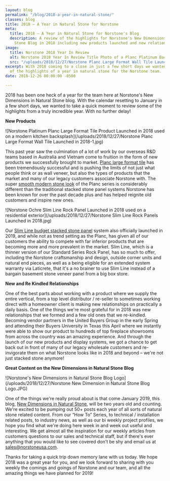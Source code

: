 ```yaml
---
layout: blog
permalink: "/blog/2018-a-year-in-natural-stone/"
classes: blog
title: 2018 – A Year in Natural Stone for Norstone
meta:
  title: 2018 – A Year in Natural Stone for Norstone's Blog
  description: A review of the highlights for Norstone's New Dimensions in Natural
    Stone Blog in 2018 including new products launched and new relationships made.
image:
  title: Norstone 2018 Year In Review
  alt: Norstone 2018 Year In Review Title Photo of a Planc Platinum Backsplash Project
  src: "/uploads/2018/12/27/Norstone Planc Large Format Wall Tile Launched in 2018.jpg"
excerpt: With 2018 coming to a close in just a few short days we wanted to recap some
  of the highlights of a year in natural stone for the Norstone team.
date: 2018-12-26 00:00:00 -0500

---
```

2018 has been one heck of a year for the team here at Norstone's New Dimensions in Natural Stone blog.  With the calendar resetting to January in a few short days, we wanted to take a quick moment to review some of the highlights from a truly incredible year.  With no further delay! 

**New Products**

![Norstone Platinum Planc Large Format Tile Product Launched in 2018 used on a modern kitchen backsplash](/uploads/2018/12/27/Norstone Planc Large Format Wall Tile Launched in 2018-1.jpg)

This past year saw the culmination of a lot of work by our overseas R&D teams based in Australia and Vietnam come to fruition in the form of new products we successfully brought to market.  [Planc large format tile](https://www.norstoneusa.com/products/large-format-stone-veneer/) has been tremendously successful and is pushing the limits of not just what people think or as wall veneer, but also the types of products that the market and many of our legacy customers associate Norstone with.  The super [smooth modern stone look](https://www.norstoneusa.com/blog/design-trends-when-it-comes-to-stone-smooth-is-in/) of the Planc series is considerably different than the traditional stacked stone panel systems Norstone has been known for over the past decade plus and has helped reignite old customers and inspire new ones. 

![Norstone Ochre Slim Line Rock Panel Launched in 2018 used on a residential exterior](/uploads/2018/12/27/Norstone Slim Line Rock Panels Launched in 2018.jpg)

Our [Slim Line budget stacked stone panel](https://www.norstoneusa.com/blog/norstone-slim-line-budget-stone-veneer/) system also officially launched in 2019, and while not as trend setting as the Planc, has given all of our customers the ability to compete with far inferior products that are becoming more and more prevalent in the market.  Slim Line, which is a thinner version of our Standard Series Rock Panel, has so much to offer, including the Norstone craftsmanship and design, outside corner units and natural end pieces, as well as a being eligible for an extended system warranty via Laticrete, that it's a no brainer to use Slim Line instead of a bargain basement stone veneer panel from a big box store. 

**New and Re Kindled Relationships**

One of the best parts about working with a product where we supply the entire vertical, from a top level distributor / re-seller to sometimes working direct with a homeowner client is making new relationships on practically a daily basis.  One of the things we're most grateful for in 2018 was new relationships that we formed and a few old ones that we re-kindled.  Becoming vendor partners in the United Buyers Group in the early Spring and attending their Buyers University in Texas this April where we instantly were able to show our product to hundreds of top fireplace showrooms from across the country was an amazing experience.  And through the launch of our new products and display systems, we got a chance to get back out in front of many of our legacy wholesale customers and re-invigorate them on what Norstone looks like in 2018 and beyond – we're not just stacked stone anymore! 

**Great Content on the New Dimensions in Natural Stone Blog**

![Norstone's New Dimensions in Natural Stone Blog Logo](/uploads/2018/12/27/Norstone New Dimension in Natural Stone Blog Logo.JPG)

One of the things we're really proud about is that come January 2019, this blog, [New Dimensions in Natural Stone](https://www.norstoneusa.com/blog/), will be two years old and counting.  We're excited to be pumping out 50+ posts each year of all sorts of natural stone related content.  From our “How To” Series, to technical / installation related posts, to industry news, as well as our bi weekly project profiles, we hope you find what we're doing here week in and week out useful and interesting.  We get almost all the inspiration for our weekly articles from customers questions to our sales and technical staff, but if there's ever anything that you would like to see covered don't be shy and email us at [sales@norstoneusa.com](mailto:sales@norstoneusa.com).

Thanks for taking a quick trip down memory lane with us today.  We hope 2018 was a great year for you, and we look forward to sharing with you weekly the comings and goings of Norstone and our team, and all the amazing things we have planned for 2019!